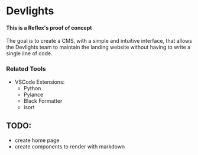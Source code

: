 # Devlights

#### This is a Reflex's proof of concept

The goal is to create a CMS, with a simple and intuitive interface, that allows the Devlights team to maintain the landing website without having to write a single line of code.

### Related Tools

- VSCode Extensions:
  - Python
  - Pylance
  - Black Formatter
  - isort

## TODO:

- create home page
- create components to render with markdown
